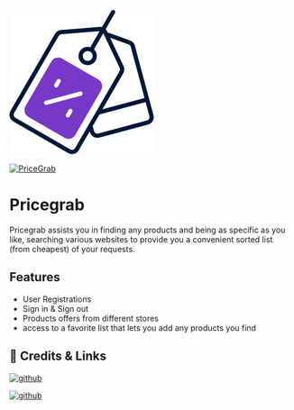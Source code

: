 ![](Images/pricegrab-logo-256.png) 



[![PriceGrab](https://circleci.com/gh/PriceGrab/pricegrab.svg?style=shield)](https://app.circleci.com/pipelines/github/PriceGrab?filter=all)


# Pricegrab

Pricegrab assists you in finding any products and being as specific as you like, searching various websites to provide you a convenient sorted list (from cheapest) of your requests. 


## Features

- User Registrations
- Sign in & Sign out
- Products offers from different stores
- access to a favorite list that lets you add any products you find



## 🔗 Credits & Links
[![github](https://img.shields.io/badge/Ahmad-Github-000?style=for-the-badge)](https://github.com/AhmadRFC)

[![github](https://img.shields.io/badge/Tariq-Github-000?style=for-the-badge)](https://github.com/Tariqalz)

